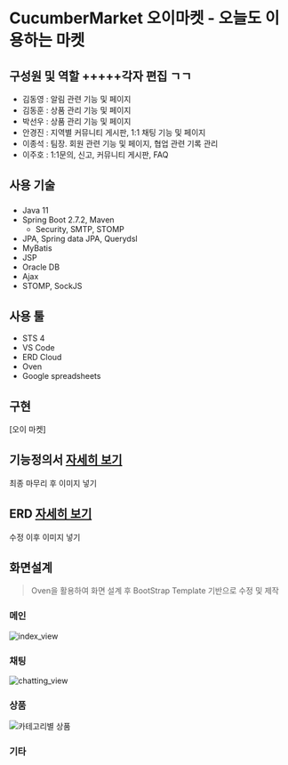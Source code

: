 # **CucumberMarket 오이마켓** - 오늘도 이용하는 마켓

## 구성원 및 역할 +++++각자 편집 ㄱㄱ
* 김동영 : 알림 관련 기능 및 페이지
* 김동훈 : 상품 관리 기능 및 페이지
* 박선우 : 상품 관리 기능 및 페이지
* 안경진 : 지역별 커뮤니티 게시판, 1:1 채팅 기능 및 페이지 
* 이종석 : 팀장. 회원 관련 기능 및 페이지, 협업 관련 기록 관리
* 이주호 : 1:1문의, 신고, 커뮤니티 게시판, FAQ

## 사용 기술
### 
* Java 11
* Spring Boot 2.7.2, Maven
  - Security, SMTP, STOMP
* JPA, Spring data JPA, Querydsl
* MyBatis
* JSP
* Oracle DB
* Ajax
* STOMP, SockJS



## 사용 툴
+ STS 4
+ VS Code
+ ERD Cloud 
+ Oven
+ Google spreadsheets

## 구현
[오이 마켓]


## 기능정의서 [자세히 보기](https://docs.google.com/spreadsheets/d/1jChONE-HqpAC-X8Dr4VCTSSx1rSuXCCXxlUnZ39Wnqk/edit#gid=0)
최종 마무리 후 이미지 넣기

## ERD [자세히 보기](https://www.erdcloud.com/d/cfNQ37SWucaz6LH2a)
수정 이후 이미지 넣기

## 화면설계
> Oven을 활용하여 화면 설계 후 BootStrap Template 기반으로 수정 및 제작

### 메인
![index_view](https://user-images.githubusercontent.com/102929905/185046661-af957f89-b895-497a-8f37-6b207c9230ac.png)

### 채팅
![chatting_view](https://user-images.githubusercontent.com/102929905/184778847-5d11dd45-4cf2-4f10-a75b-58a1faf5bbc7.png)

### 상품
![카테고리별 상품](https://user-images.githubusercontent.com/107177104/185075463-34070b72-9ad1-4104-9274-11f2672c4028.png)


### 기타



